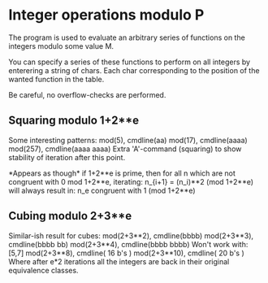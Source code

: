 # Integer operations modulo P
The program is used to evaluate an arbitrary series of functions on the integers modulo some value M.

You can specify a series of these functions to perform on all integers by enterering a string of chars.
Each char corresponding to the position of the wanted function in the table.

Be careful, no overflow-checks are performed.

## Squaring modulo 1+2\*\*e
Some interesting patterns:
    mod(5),     cmdline(aa)
    mod(17),    cmdline(aaaa)
    mod(257),   cmdline(aaaa aaaa)
Extra 'A'-command (squaring) to show stability of iteration after this point.

\*Appears as though\*
if 1+2\*\*e is prime,
then for all n which are not congruent with 0 mod 1+2\*\*e,
iterating:
    n_{i+1} = (n\_i)\*\*2 (mod 1+2\*\*e)
will always result in:
    n\_e congruent with 1 (mod 1+2\*\*e)


## Cubing modulo 2+3\*\*e
Similar-ish result for cubes:
    mod(2+3\*\*2), cmdline(bbbb)
    mod(2+3\*\*3), cmdline(bbbb bb)
    mod(2+3\*\*4), cmdline(bbbb bbbb)
        Won't work with: [5,7]
    mod(2+3\*\*8), cmdline( 16 b's )
    mod(2+3\*\*10), cmdline( 20 b's )
Where after e\*2 iterations all the integers are back in their original equivalence classes.

